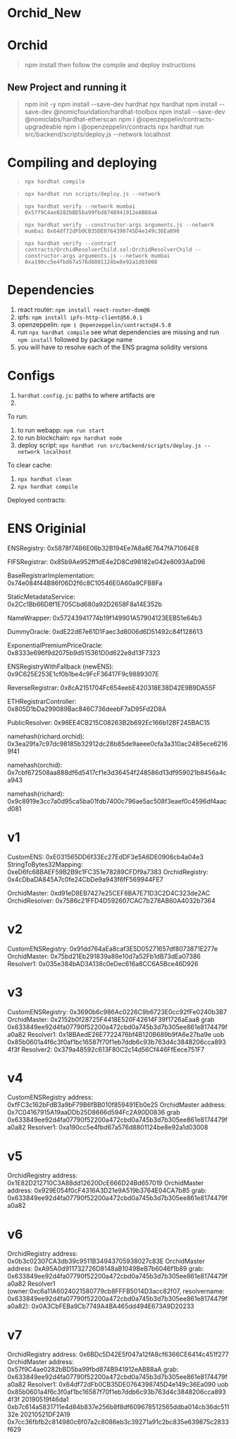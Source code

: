 # Orchid_New

# Orchid
> npm install
> then follow the compile and deploy instructions


## New Project and running it
> npm init -y
> npm install --save-dev hardhat
> npx hardhat
> npm install --save-dev @nomicfoundation/hardhat-toolbox
> npm install --save-dev @nomiclabs/hardhat-etherscan
> npm i @openzeppelin/contracts-upgradeable
> npm i @openzeppelin/contracts
> npx hardhat run src/backend/scripts/deploy.js --network localhost

# Compiling and deploying
> `npx hardhat compile`

> `npx hardhat run scripts/deploy.js --network`

> `npx hardhat verify --network mumbai 0x57f9C4ae0282bBD5ba99fbd874B941912eAB88aA`

> `npx hardhat verify --constructor-args arguments.js --network mumbai 0x64df72dFb0CB35DE0764398745D4e149c36Ea090`

> `npx hardhat verify --contract contracts/OrchidResolverChild.sol:OrchidResolverChild --constructor-args arguments.js --network mumbai 0xa190cc5e4fbd67a576d8801124be8e92a1d03008`



# Dependencies
1. react router: `npm install react-router-dom@6`
2. ipfs: `npm install ipfs-http-client@56.0.1`
3. openzeppelin: `npm i @openzeppelin/contracts@4.5.0`
4. run `npx hardhat compile` see what dependencies are missing and run `npm install` followed by package name
5. you will have to resolve each of the ENS pragma solidity versions

# Configs
1. `hardhat.config.js`: paths to where artifacts are
2. 


To run:
1. to run webapp: `npm run start`
2. to run blockchain: `npx hardhat node`
3. deploy script: `npx hardhat run src/backend/scripts/deploy.js --network localhost`

To clear cache:
1. `npx hardhat clean`
2. `npx hardhat compile`

Deployed contracts:

# ENS Originial
ENSRegistry: 0x5878f74B6E06b32B194Ee7A8a8E7647fA71064E8

FIFSRegistrar: 0x85b9Ae952ff1dE4e2D8Cd98182e042e8093AaD96

BaseRegistrarImplementation: 0x74e084f44B86f06D2f6c8C10546E0A60a9CFB8Fa

StaticMetadataService: 0x2Cc1Bb66D8f1E705Cbd680a92D2658F8a14E352b

NameWrapper: 0x57243941774b19f149901A57904123EEB51e64b3

DummyOracle: 0xdE22d67e61D1Faec3d8006d6D51492c84f128613

ExponentialPremiumPriceOracle: 0x8333e696f9d2075b9d515361D0d622e8d13F7323

ENSRegistryWithFallback (newENS): 0x9C625E253E1cf0b1be4c9FcF36417F9c9889307E

ReverseRegistrar: 0x8cA2151704Fc654eebE420318E38D42E9B9DA55F

ETHRegistrarController: 0x805D1bDa299089Bac846C736deebF7aD95Fd2D8A

PublicResolver: 0x96EE4CB215C08263B2b692Ec166b12BF245BAC15

namehash(richard.orchid): 0x3ea29fa7c97dc98185b32912dc28b85de9aeee0cfa3a310ac2485ece62169f41

namehash(orchid): 0x7cbf672508aa888df6d5417cf1e3d36454f248586d13df959021b8456a4ca943

namehash(richard): 0x9c8919e3cc7a0d95ca5ba01fdb7400c796ae5ac508f3eaef0c4596df4aacd081

# v1
CustomENS: 0xE031565DD6f33Ec27EdDF3e5A6DE0906cb4a04e3
StringToBytes32Mapping: 0xeD6fc68BAEF59B2B9c1FC351e78289CFDf9a7383
OrchidRegistry: 0x4cDbaDA845A7c0fe24CbDe9a943f6fF569944FE7

OrchidMaster: 0xd91eD8EB7427e25CEF8BA7E71D3C2D4C323de2AC
OrchidResolver: 0x7586c21FFD4D592607CAC7b278AB60A4032b7364

# v2
CustomENSRegistry: 0x91dd764aEa8caf3E5D05271657df8073871E277e
OrchidMaster: 0x75bd21Eb291839a89e10d7a52Fb1dB73dEa07386
Resolver1: 0x035e384bAD3A138c0eDec616a8CC6A5Bce46D926

# v3
CustomENSRegistry: 0x3690b6c986Ac0226C9b6723E0cc92fFe0240b3B7
OrchidMaster: 0x2152b0f28725F4418E520F42614F39f1726aEaa8
grab 0x633849ee92d4fa07790f52200a472cbd0a745b3d7b305ee861e8174479fa0a82
Resolver1: 0x18BAedE26E7722476bf4B120B689b9fA6e27ba9e
uob 0x85b0601a4f6c3f0af1bc16587f70f1eb7ddb6c93b763d4c3848206cca8934f3f
Resolver2: 0x379a48592c613F80C2c14d56Cf446FfEece751F7

# v4
CustomENSRegistry address: 0xfFC3c162bFdB3a9bF79B6fBB010f859491Eb0e25
OrchidMaster address: 0x7C04167915A19aaDDb25D8666d594Fc2A90D0836
grab 0x633849ee92d4fa07790f52200a472cbd0a745b3d7b305ee861e8174479fa0a82
Resolver1: 0xa190cc5e4fbd67a576d8801124be8e92a1d03008

# v5
OrchidRegistry address: 0x1E82D212710C3A88dd12620DcE666D24Bd657019
OrchidMaster address: 0x929E054f0cF4316A3D21e9A519b3764E04CA7b85
grab: 0x633849ee92d4fa07790f52200a472cbd0a745b3d7b305ee861e8174479fa0a82

# v6
OrchidRegistry address: 0x0b3c02307CA3db39c9511B34943705938027c83E
OrchidMaster address: 0xA95A0d911732726D8148aB1049BeB7b6046f1b89
grab: 0x633849ee92d4fa07790f52200a472cbd0a745b3d7b305ee861e8174479fa0a82
Resolver1 (owner:0xc6a11A6024021580779cb8FFFB5014D3acc82f07, resolvername: 0x633849ee92d4fa07790f52200a472cbd0a745b3d7b305ee861e8174479fa0a82): 0x0A3CbFEBa9Cb7749A4BA465dd494E673A9D20233

# v7
OrchidRegistry address: 0x6BDc5D42E5f047a12fA8cf6366CE6414c451f277
OrchidMaster address: 0x57f9C4ae0282bBD5ba99fbd874B941912eAB88aA
grab: 0x633849ee92d4fa07790f52200a472cbd0a745b3d7b305ee861e8174479fa0a82
Resolver1: 0x64df72dFb0CB35DE0764398745D4e149c36Ea090
uob 0x85b0601a4f6c3f0af1bc16587f70f1eb7ddb6c93b763d4c3848206cca8934f3f
20190519f46da1 0xb7c614a5831711e4d84b837e256b8f8df609678512565ddba014cb36dc51132e
20210521DF2A19 0x7cc36fbfb2c814980c6f07a2c8086eb3c39271a91c2bc835e639875c2833f629